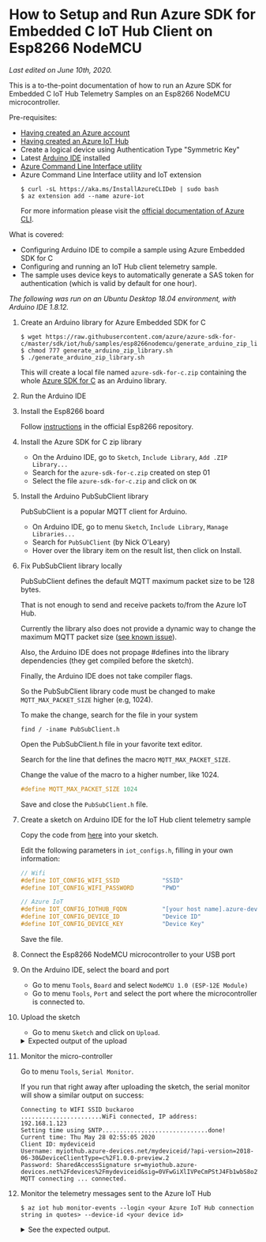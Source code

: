 # How to Setup and Run Azure SDK for Embedded C IoT Hub Client on Esp8266 NodeMCU

_Last edited on June 10th, 2020._

This is a to-the-point documentation of how to run an Azure SDK for Embedded C IoT Hub Telemetry Samples on an Esp8266 NodeMCU microcontroller. 

Pre-requisites:
- [Having created an Azure account](https://github.com/ewertons/azure-sdk-for-c/wiki/How-to-create-an-Azure-account)
- [Having created an Azure IoT Hub](https://github.com/ewertons/azure-sdk-for-c/wiki/How-to-create-an-Azure-IoT-Hub)
- Create a logical device using Authentication Type "Symmetric Key"
- Latest [Arduino IDE](https://www.arduino.cc/en/Main/Software) installed
- [Azure Command Line Interface utility](https://docs.microsoft.com/en-us/cli/azure/install-azure-cli-apt?view=azure-cli-latest#install-with-one-command)
- Azure Command Line Interface utility and IoT extension
  ```shell
  $ curl -sL https://aka.ms/InstallAzureCLIDeb | sudo bash
  $ az extension add --name azure-iot
  ```
  For more information please visit the [official documentation of Azure CLI](https://docs.microsoft.com/en-us/cli/azure/install-azure-cli-apt?view=azure-cli-latest#install-with-one-command).

What is covered:
- Configuring Arduino IDE to compile a sample using Azure Embedded SDK for C
- Configuring and running an IoT Hub client telemetry sample.
- The sample uses device keys to automatically generate a SAS token for authentication (which is valid by default for one hour).

_The following was run on an Ubuntu Desktop 18.04 environment, with Arduino IDE 1.8.12._


01. Create an Arduino library for Azure Embedded SDK for C 

    ```
    $ wget https://raw.githubusercontent.com/azure/azure-sdk-for-c/master/sdk/iot/hub/samples/esp8266nodemcu/generate_arduino_zip_library.sh
    $ chmod 777 generate_arduino_zip_library.sh
    $ ./generate_arduino_zip_library.sh
    ```

    This will create a local file named `azure-sdk-for-c.zip` containing the whole [Azure SDK for C](https://github.com/Azure/azure-sdk-for-c) as an Arduino library.


02. Run the Arduino IDE

03. Install the Esp8266 board

    Follow [instructions](https://github.com/esp8266/Arduino#installing-with-boards-manager) in the official Esp8266 repository.

03. Install the Azure SDK for C zip library

    - On the Arduino IDE, go to `Sketch`, `Include Library`, `Add .ZIP Library...`
    - Search for the `azure-sdk-for-c.zip` created on step 01
    - Select the file `azure-sdk-for-c.zip` and click on `OK` 

04. Install the Arduino PubSubClient library

    PubSubClient is a popular MQTT client for Arduino.

    - On Arduino IDE, go to menu `Sketch`, `Include Library`, `Manage Libraries...` 
    - Search for `PubSubClient` (by Nick O'Leary)
    - Hover over the library item on the result list, then click on Install.

05. Fix PubSubClient library locally

    PubSubClient defines the default MQTT maximum packet size to be 128 bytes.

    That is not enough to send and receive packets to/from the Azure IoT Hub.

    Currently the library also does not provide a dynamic way to change the maximum MQTT packet size ([see known issue](https://github.com/knolleary/pubsubclient/issues/110)).

    Also, the Arduino IDE does not propage #defines into the library dependencies (they get compiled before the sketch).

    Finally, the Arduino IDE does not take compiler flags.

    So the PubSubClient library code must be changed to make `MQTT_MAX_PACKET_SIZE` higher (e.g, 1024).

    To make the change, search for the file in your system

    ```
    find / -iname PubSubClient.h
    ```

    Open the PubSubClient.h file in your favorite text editor.

    Search for the line that defines the macro `MQTT_MAX_PACKET_SIZE`.

    Change the value of the macro to a higher number, like 1024.

    ```c
    #define MQTT_MAX_PACKET_SIZE 1024
    ```

    Save and close the `PubSubClient.h` file.

06. Create a sketch on Arduino IDE for the IoT Hub client telemetry sample

    Copy the code from [here](https://github.com/azure/azure-sdk-for-c/blob/master/sdk/iot/hub/samples/esp8266nodemcu) into your sketch.
    
    Edit the following parameters in `iot_configs.h`, filling in your own information:

    ```c
    // Wifi
    #define IOT_CONFIG_WIFI_SSID            "SSID"
    #define IOT_CONFIG_WIFI_PASSWORD        "PWD"

    // Azure IoT
    #define IOT_CONFIG_IOTHUB_FQDN          "[your host name].azure-devices.net"
    #define IOT_CONFIG_DEVICE_ID            "Device ID"
    #define IOT_CONFIG_DEVICE_KEY           "Device Key"
    ```

    Save the file.

07. Connect the Esp8266 NodeMCU microcontroller to your USB port

08. On the Arduino IDE, select the board and port

    - Go to menu `Tools`, `Board` and select `NodeMCU 1.0 (ESP-12E Module)`
    - Go to menu `Tools`, `Port` and select the port where the microcontroller is connected to.

09. Upload the sketch

    - Go to menu `Sketch` and click on `Upload`.

    <details>
    <summary>Expected output of the upload</summary>
    Executable segment sizes:
    IROM   : 361788          - code in flash         (default or ICACHE_FLASH_ATTR) 
    IRAM   : 26972   / 32768 - code in IRAM          (ICACHE_RAM_ATTR, ISRs...) 
    DATA   : 1360  )         - initialized variables (global, static) in RAM/HEAP 
    RODATA : 2152  ) / 81920 - constants             (global, static) in RAM/HEAP 
    BSS    : 26528 )         - zeroed variables      (global, static) in RAM/HEAP 
    Sketch uses 392272 bytes (37%) of program storage space. Maximum is 1044464 bytes.
    Global variables use 30040 bytes (36%) of dynamic memory, leaving 51880 bytes for local variables. Maximum is 81920 bytes.
    /home/user/.arduino15/packages/esp8266/tools/python3/3.7.2-post1/python3 /home/user/.arduino15/packages/esp8266/hardware/esp8266/2.7.1/tools/upload.py --chip esp8266 --port /dev/ttyUSB0 --baud 230400 --before default_reset --after hard_reset write_flash 0x0 /tmp/arduino_build_826987/azure_iot_hub_telemetry.ino.bin 
    esptool.py v2.8
    Serial port /dev/ttyUSB0
    Connecting....
    Chip is ESP8266EX
    Features: WiFi
    Crystal is 26MHz
    MAC: dc:4f:22:5e:a7:09
    Uploading stub...
    Running stub...
    Stub running...
    Changing baud rate to 230400
    Changed.
    Configuring flash size...
    Auto-detected Flash size: 4MB
    Compressed 396432 bytes to 292339...

    Writing at 0x00000000... (5 %)
    Writing at 0x00004000... (11 %)
    Writing at 0x00008000... (16 %)
    Writing at 0x0000c000... (22 %)
    Writing at 0x00010000... (27 %)
    Writing at 0x00014000... (33 %)
    Writing at 0x00018000... (38 %)
    Writing at 0x0001c000... (44 %)
    Writing at 0x00020000... (50 %)
    Writing at 0x00024000... (55 %)
    Writing at 0x00028000... (61 %)
    Writing at 0x0002c000... (66 %)
    Writing at 0x00030000... (72 %)
    Writing at 0x00034000... (77 %)
    Writing at 0x00038000... (83 %)
    Writing at 0x0003c000... (88 %)
    Writing at 0x00040000... (94 %)
    Writing at 0x00044000... (100 %)
    Wrote 396432 bytes (292339 compressed) at 0x00000000 in 13.0 seconds (effective 243.4 kbit/s)...
    Hash of data verified.

    Leaving...
    Hard resetting via RTS pin...
    </details>

10. Monitor the micro-controller

    Go to menu `Tools`, `Serial Monitor`.

    If you run that right away after uploading the sketch, the serial monitor will show a similar output on success:

    ```
    Connecting to WIFI SSID buckaroo
    .......................WiFi connected, IP address: 
    192.168.1.123
    Setting time using SNTP..............................done!
    Current time: Thu May 28 02:55:05 2020
    Client ID: mydeviceid
    Username: myiothub.azure-devices.net/mydeviceid/?api-version=2018-06-30&DeviceClientType=c%2F1.0.0-preview.2
    Password: SharedAccessSignature sr=myiothub.azure-devices.net%2Fdevices%2Fmydeviceid&sig=0VFwGiXlIVPeCmPStJ4Fb1wbS8o2W8p1vzIOt%2B8K2eE%3D&se=1590620105
    MQTT connecting ... connected.

    ```

11. Monitor the telemetry messages sent to the Azure IoT Hub 

    ```
    $ az iot hub monitor-events --login <your Azure IoT Hub connection string in quotes> --device-id <your device id>
    ```

    <details>
    <summary>See the expected output.</summary>
    ```
    Starting event monitor, filtering on device: mydeviceid, use ctrl-c to stop...
    {
        "event": {
            "origin": "mydeviceid",
            "payload": "payload"
        }
    }
    {
        "event": {
            "origin": "mydeviceid",
            "payload": "payload"
        }
    }
    {
        "event": {
            "origin": "mydeviceid",
            "payload": "payload"
        }
    }
    {
        "event": {
            "origin": "mydeviceid",
            "payload": "payload"
        }
    }
    {
        "event": {
            "origin": "mydeviceid",
            "payload": "payload"
        }
    }
    {
        "event": {
            "origin": "mydeviceid",
            "payload": "payload"
        }
    }
    ^CStopping event monitor...
    ```
    </details>
